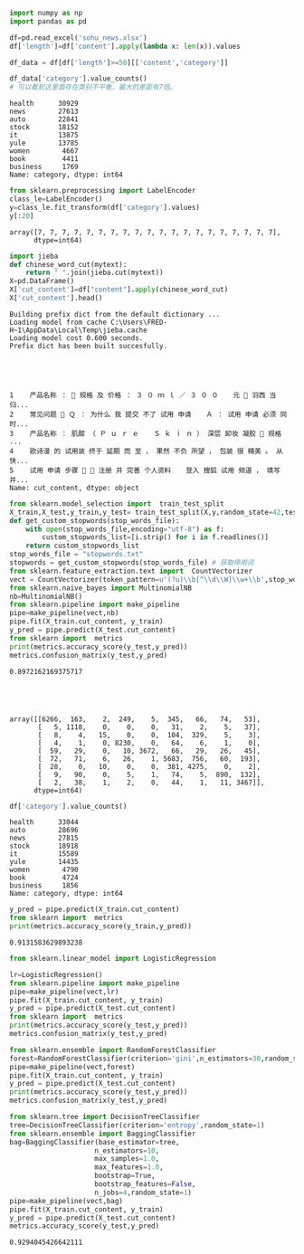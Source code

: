 

```python
import numpy as np
import pandas as pd
```


```python
df=pd.read_excel('sohu_news.xlsx')
df['length']=df['content'].apply(lambda x: len(x)).values
```


```python
df_data = df[df['length']>=50][['content','category']]
```


```python
df_data['category'].value_counts()
# 可以看到这里面存在类别不平衡，最大的差距有7倍。
```




    health      30929
    news        27613
    auto        22841
    stock       18152
    it          13875
    yule        13785
    women        4667
    book         4411
    business     1769
    Name: category, dtype: int64




```python
from sklearn.preprocessing import LabelEncoder
class_le=LabelEncoder()
y=class_le.fit_transform(df['category'].values)
y[:20]
```




    array([7, 7, 7, 7, 7, 7, 7, 7, 7, 7, 7, 7, 7, 7, 7, 7, 7, 7, 7, 7],
          dtype=int64)




```python
import jieba
def chinese_word_cut(mytext):
    return " ".join(jieba.cut(mytext))
X=pd.DataFrame()
X['cut_content']=df["content"].apply(chinese_word_cut)
X['cut_content'].head()
```

    Building prefix dict from the default dictionary ...
    Loading model from cache C:\Users\FRED-H~1\AppData\Local\Temp\jieba.cache
    Loading model cost 0.600 seconds.
    Prefix dict has been built succesfully.
    




    1    产品名称 ：  规格 及 价格 ： ３ ０ ｍ ｌ ／ ３ ０ ０ 　 元  羽西 当归...
    2    常见问题  Ｑ ： 为什么 我 提交 不了 试用 申请 　 Ａ ： 试用 申请 必须 同时...
    3    产品名称 ： 肌醇 （ Ｐ ｕ ｒ ｅ 　 Ｓ ｋ ｉ ｎ ） 深层 卸妆 凝胶  规格 ...
    4    欧诗漫 的 试用装 终于 延期 而 至 ， 果然 不负 所望 ， 包装 很 精美 。 从 快...
    5    试用 申请 步骤  １ 注册 并 完善 个人资料 　 登入 搜狐 试用 频道 ， 填写 并...
    Name: cut_content, dtype: object




```python
from sklearn.model_selection import  train_test_split
X_train,X_test,y_train,y_test= train_test_split(X,y,random_state=42,test_size=0.25)
def get_custom_stopwords(stop_words_file):
    with open(stop_words_file,encoding="utf-8") as f:
        custom_stopwords_list=[i.strip() for i in f.readlines()]
    return custom_stopwords_list
stop_words_file = "stopwords.txt"
stopwords = get_custom_stopwords(stop_words_file) # 获取停用词
from sklearn.feature_extraction.text import  CountVectorizer
vect = CountVectorizer(token_pattern=u'(?u)\\b[^\\d\\W]\\w+\\b',stop_words=frozenset(stopwords))
from sklearn.naive_bayes import MultinomialNB
nb=MultinomialNB()
from sklearn.pipeline import make_pipeline
pipe=make_pipeline(vect,nb)
pipe.fit(X_train.cut_content, y_train)
y_pred = pipe.predict(X_test.cut_content)
from sklearn import  metrics
print(metrics.accuracy_score(y_test,y_pred))
metrics.confusion_matrix(y_test,y_pred)
```

    0.8972162169375717
    




    array([[6266,  163,    2,  249,    5,  345,   66,   74,   53],
           [   5, 1118,    0,    0,    0,   31,    2,    5,   37],
           [   8,    4,   15,    0,    0,  104,  329,    5,    3],
           [   4,    1,    0, 8230,    0,   64,    6,    1,    0],
           [  59,   29,    0,   10, 3672,   66,   29,   26,   45],
           [  72,   71,    6,   26,    1, 5683,  756,   60,  193],
           [  28,    0,   10,    0,    0,  381, 4275,    0,    2],
           [   9,   90,    0,    5,    1,   74,    5,  890,  132],
           [   2,   38,    1,    2,    0,   44,    1,   11, 3467]],
          dtype=int64)




```python
df['category'].value_counts()
```




    health      33044
    auto        28696
    news        27815
    stock       18918
    it          15589
    yule        14435
    women        4790
    book         4724
    business     1856
    Name: category, dtype: int64




```python
y_pred = pipe.predict(X_train.cut_content)
from sklearn import  metrics
print(metrics.accuracy_score(y_train,y_pred))
```

    0.9131583629893238
    


```python
from sklearn.linear_model import LogisticRegression
```


```python
lr=LogisticRegression()  
from sklearn.pipeline import make_pipeline
pipe=make_pipeline(vect,lr)
pipe.fit(X_train.cut_content, y_train)
y_pred = pipe.predict(X_test.cut_content)
from sklearn import  metrics
print(metrics.accuracy_score(y_test,y_pred))
metrics.confusion_matrix(y_test,y_pred)
```


```python
from sklearn.ensemble import RandomForestClassifier
forest=RandomForestClassifier(criterion='gini',n_estimators=30,random_state=1,n_jobs=2)
pipe=make_pipeline(vect,forest)
pipe.fit(X_train.cut_content, y_train)
y_pred = pipe.predict(X_test.cut_content)
print(metrics.accuracy_score(y_test,y_pred))
metrics.confusion_matrix(y_test,y_pred)
```


```python
from sklearn.tree import DecisionTreeClassifier
tree=DecisionTreeClassifier(criterion='entropy',random_state=1)
from sklearn.ensemble import BaggingClassifier
bag=BaggingClassifier(base_estimator=tree,
                     n_estimators=10,
                     max_samples=1.0,
                     max_features=1.0,
                     bootstrap=True,
                     bootstrap_features=False,
                     n_jobs=4,random_state=1)
pipe=make_pipeline(vect,bag)
pipe.fit(X_train.cut_content, y_train)
y_pred = pipe.predict(X_test.cut_content)
metrics.accuracy_score(y_test,y_pred)
```




    0.9294045426642111


